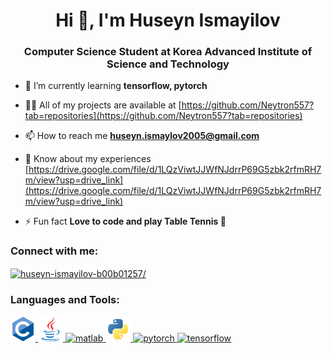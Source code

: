 <h1 align="center">Hi 👋, I'm Huseyn Ismayilov</h1>
<h3 align="center">Computer Science Student at Korea Advanced Institute of Science and Technology</h3>

- 🌱 I’m currently learning **tensorflow, pytorch**

- 👨‍💻 All of my projects are available at [https://github.com/Neytron557?tab=repositories](https://github.com/Neytron557?tab=repositories)

- 📫 How to reach me **huseyn.ismaylov2005@gmail.com**

- 📄 Know about my experiences [https://drive.google.com/file/d/1LQzViwtJJWfNJdrrP69G5zbk2rfmRH7m/view?usp=drive_link](https://drive.google.com/file/d/1LQzViwtJJWfNJdrrP69G5zbk2rfmRH7m/view?usp=drive_link)

- ⚡ Fun fact **Love to code and play Table Tennis 🏓**

<h3 align="left">Connect with me:</h3>
<p align="left">
<a href="https://linkedin.com/in/huseyn-ismayilov-b00b01257/" target="blank"><img align="center" src="https://raw.githubusercontent.com/rahuldkjain/github-profile-readme-generator/master/src/images/icons/Social/linked-in-alt.svg" alt="huseyn-ismayilov-b00b01257/" height="30" width="40" /></a>
</p>

<h3 align="left">Languages and Tools:</h3>
<p align="left"> <a href="https://www.cprogramming.com/" target="_blank" rel="noreferrer"> <img src="https://raw.githubusercontent.com/devicons/devicon/master/icons/c/c-original.svg" alt="c" width="40" height="40"/> </a> <a href="https://www.java.com" target="_blank" rel="noreferrer"> <img src="https://raw.githubusercontent.com/devicons/devicon/master/icons/java/java-original.svg" alt="java" width="40" height="40"/> </a> <a href="https://www.mathworks.com/" target="_blank" rel="noreferrer"> <img src="https://upload.wikimedia.org/wikipedia/commons/2/21/Matlab_Logo.png" alt="matlab" width="40" height="40"/> </a> <a href="https://www.python.org" target="_blank" rel="noreferrer"> <img src="https://raw.githubusercontent.com/devicons/devicon/master/icons/python/python-original.svg" alt="python" width="40" height="40"/> </a> <a href="https://pytorch.org/" target="_blank" rel="noreferrer"> <img src="https://www.vectorlogo.zone/logos/pytorch/pytorch-icon.svg" alt="pytorch" width="40" height="40"/> </a> <a href="https://www.tensorflow.org" target="_blank" rel="noreferrer"> <img src="https://www.vectorlogo.zone/logos/tensorflow/tensorflow-icon.svg" alt="tensorflow" width="40" height="40"/> </a> </p>

